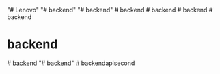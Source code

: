 "# Lenovo" 
"# backend" 
"# backend" 
#   b a c k e n d  
 #   b a c k e n d  
 #   b a c k e n d  
 # backend
# backend
#   b a c k e n d  
 "# backend" 
#   b a c k e n d a p i s e c o n d  
 